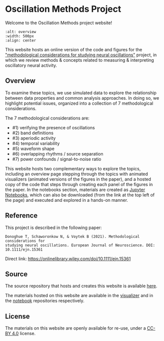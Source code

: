 # Oscillation Methods Project

Welcome to the Oscillation Methods project website!

```{image} https://raw.githubusercontent.com/OscillationMethods/Site/main/oscmethods/assets/OscillationsOverview.png
:alt: overview
:width: 500px
:align: center
```

This website hosts an online version of the code and figures for the
["methodological considerations for studying neural oscillations"](https://onlinelibrary.wiley.com/doi/10.1111/ejn.15361)
project, in which we review methods & concepts related to measuring & interpreting oscillatory neural activity.

## Overview

To examine these topics, we use simulated data to explore the relationship between data properties and common analysis approaches. In doing so, we highlight potential issues, organized into a collection of 7 methodological considerations.

The 7 methodological considerations are:
- #1) verifying the presence of oscillations
- #2) band definitions
- #3) aperiodic activity
- #4) temporal variability
- #5) waveform shape
- #6) overlapping rhythms / source separation
- #7) power confounds / signal-to-noise ratio

This website hosts two complementary ways to explore the topics, including an overview page stepping through the topics with animated visualizers (animated versions of the figures in the paper), and a hosted copy of the code that steps through creating each panel of the figures in the paper. In the notebooks section, materials are created as [Jupyter Notebooks](https://jupyter.org), which can also be downloaded (from the link at the top left of the page) and executed and explored in a hands-on manner.

## Reference

This project is described in the following paper:

    Donoghue T, Schaworonkow N, & Voytek B (2021). Methodological considerations for
    studying neural oscillations. European Journal of Neuroscience. DOI: 10.1111/ejn.15361

Direct link: https://onlinelibrary.wiley.com/doi/10.1111/ejn.15361

## Source

The source repository that hosts and creates this website is available [here](https://github.com/OscillationMethods/Site).

The materials hosted on this website are available in the
[visualizer](https://github.com/OscillationMethods/Visualizers)
and in the
[notebook](https://github.com/OscillationMethods/OscillationMethods)
repositories respectively.

## License

The materials on this website are openly available for re-use, under a
[CC-BY 4.0](https://creativecommons.org/licenses/by/4.0/)
license.
